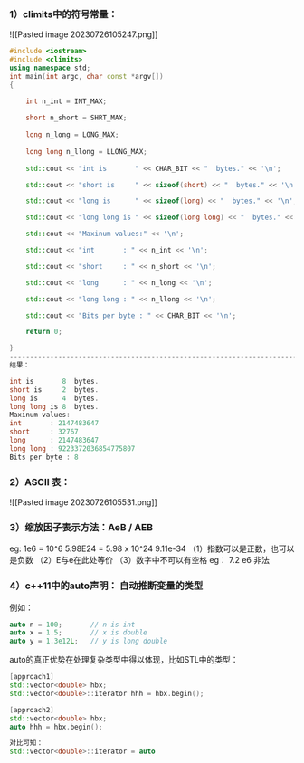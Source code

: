 ### 1）climits中的符号常量：
![[Pasted image 20230726105247.png]]
```cpp
#include <iostream>
#include <climits>
using namespace std;
int main(int argc, char const *argv[])
{

    int n_int = INT_MAX;
    
    short n_short = SHRT_MAX;
    
    long n_long = LONG_MAX;
    
    long long n_llong = LLONG_MAX;
    
    std::cout << "int is       " << CHAR_BIT << "  bytes." << '\n';

    std::cout << "short is     " << sizeof(short) << "  bytes." << '\n';

    std::cout << "long is      " << sizeof(long) << "  bytes." << '\n';

    std::cout << "long long is " << sizeof(long long) << "  bytes." << '\n';

    std::cout << "Maxinum values:" << '\n';

    std::cout << "int       : " << n_int << '\n';

    std::cout << "short     : " << n_short << '\n';

    std::cout << "long      : " << n_long << '\n';

    std::cout << "long long : " << n_llong << '\n';

    std::cout << "Bits per byte : " << CHAR_BIT << '\n';

    return 0;

}
-----------------------------------------------------------------------------------
结果：

int is       8  bytes.
short is     2  bytes.
long is      4  bytes.
long long is 8  bytes.
Maxinum values:
int       : 2147483647
short     : 32767
long      : 2147483647
long long : 9223372036854775807
Bits per byte : 8
```

### 2）ASCII 表：
![[Pasted image 20230726105531.png]]

### 3）缩放因子表示方法：AeB / AEB   
eg: 1e6 = 10^6      5.98E24 = 5.98 x 10^24     9.11e-34 
（1）指数可以是正数，也可以是负数
（2）E与e在此处等价
（3）数字中不可以有空格  eg： 7.2  e6   非法

### 4）c++11中的auto声明：  自动推断变量的类型
例如：
```cpp
auto n = 100;       // n is int 
auto x = 1.5;       // x is double
auto y = 1.3e12L;   // y is long double
```

auto的真正优势在处理复杂类型中得以体现，比如STL中的类型：
```cpp
[approach1]
std::vector<double> hbx;
std::vector<double>::iterator hhh = hbx.begin();

[approach2]
std::vector<double> hbx;
auto hhh = hbx.begin();

对比可知：
std::vector<double>::iterator = auto
```